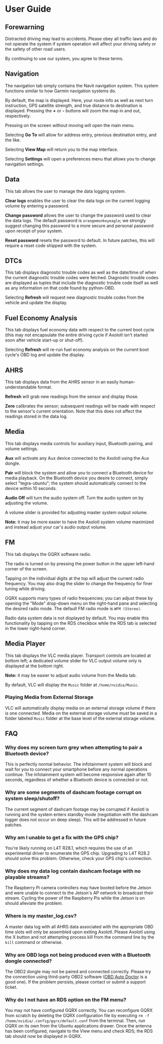 # User Guide

## Forewarning
Distracted driving may lead to accidents. Please obey all traffic laws and do not operate the system if system operation will affect your driving safety or the safety of other road users.

By continuing to use our system, you agree to these terms.

## Navigation
The navigation tab simply contains the Navit navigation system. This system functions similar to how Garmin navigation systems do.

By default, the map is displayed. Here, your route info as well as next turn instruction, GPS satellite strength, and true distance to destination is displayed. Pressing the __+__ or __-__ buttons will zoom the map in and out, respectively.

Pressing on the screen without moving will open the main menu.

Selecting __Go To__ will allow for address entry, previous destination entry, and the like.

Selecting __View Map__ will return you to the map interface.

Selecting __Settings__ will open a preferences menu that allows you to change navigation settings.

## Data
This tab allows the user to manage the data logging system.

__Clear logs__ enables the user to clear the data logs on the current logging volume by entering a password.

__Change password__ allows the user to change the password used to clear the data logs. The default password is `orangemonkeyeagle`; we strongly suggest changing this password to a more secure and personal password upon receipt of your system.

__Reset password__ resets the password to default. In future patches, this will require a reset code shipped with the system.

## DTCs
This tab displays diagnostic trouble codes as well as the date/time of when the current diagnostic trouble codes were fetched. Diagnostic trouble codes are displayed as tuples that include the diagnostic trouble code itself as well as any information on that code found by python-OBD.

Selecting __Refresh__ will request new diagnostic trouble codes from the vehicle and update the display.

## Fuel Economy Analysis
This tab displays fuel economy data with respect to the current boot cycle (this may not encapsulate the entire driving cycle if Axolotl isn't started soon after vehicle start-up or shut-off).

Selecting __Refresh__ will re-run fuel economy analysis on the current boot cycle's OBD log and update the display.

## AHRS
This tab displays data from the AHRS sensor in an easily human-understandable format.

__Refresh__ will grab new readings from the sensor and display those.

__Zero__ calibrates the sensor; subsequent readings will be made with respect to the sensor's current orientation. Note that this does not affect the readings stored in the data log.

## Media
This tab displays media controls for auxiliary input, Bluetooth pairing, and volume settings.

__Aux__ will activate any Aux device connected to the Axolotl using the Aux dongle.

__Pair__ will block the system and allow you to connect a Bluetooth device for media playback. On the Bluetooth device you desire to connect, simply select "tegra-ubuntu"; the system should automatically connect to the device within 10 seconds.

__Audio Off__ will turn the audio system off. Turn the audio system on by adjusting the volume.

A volume slider is provided for adjusting master system output volume.

__Note:__ it may be more easier to have the Axolotl system volume maximized and instead adjust your car's audio output volume.

## FM
This tab displays the GQRX software radio.

The radio is turned on by pressing the power button in the upper left-hand corner of the screen.

Tapping on the individual digits at the top will adjust the current radio frequency. You may also drag the slider to change the frequency for finer tuning while driving.

GQRX supports many types of radio frequencies; you can adjust these by opening the "Mode" drop-down menu on the right-hand pane and selecting the desired radio mode. The default FM radio mode is `WFM (Stereo)`.

Radio data system data is not displayed by default. You may enable this functionality by tapping on the RDS checkbox while the RDS tab is selected in the lower right-hand corner.

## Media Player
This tab displays the VLC media player. Transport controls are located at bottom left; a dedicated volume slider for VLC output volume only is displayed at the bottom right.

__Note:__ it may be easier to adjust audio volume from the Media tab.

By default, VLC will display the `Music` folder at `/home/nvidia/Music`.

### Playing Media from External Storage
VLC will automatically display media on an external storage volume if there is one connected. Media on the external storage volume must be saved in a folder labeled `Music` folder at the base level of the external storage volume.

## FAQ
### Why does my screen turn grey when attempting to pair a Bluetooth device?
This is perfectly normal behavior. The infotainment system will block and wait for you to connect your smartphone before any normal operations continue.
The infotainment system will become responsive again after 10 seconds, regardless of whether a Bluetooth device is connected or not.

### Why are some segments of dashcam footage corrupt on system sleep/shutoff?
The current segment of dashcam footage may be corrupted if Axolotl is running and the system enters standby mode (negotiation with the dashcam logger does not occur on deep sleep). This will be addressed in future patches.

### Why am I unable to get a fix with the GPS chip?
You're likely running on L4T R28.1, which requires the use of an experimental driver to enumerate the GPS chip. Upgrading to L4T R28.2 should solve this problem. Otherwise, check your GPS chip's connection.

### Why does my data log contain dashcam footage with no playable streams?
The Raspberry Pi camera controllers may have booted before the Jetson and were unable to connect to the Jetson's AP network to broadcast their stream. Cycling the power of the Raspberry Pis while the Jetson is on should alleviate the problem.

### Where is my master_log.csv?
A master data log with all AHRS data associated with the appropriate OBD time slots will only be assembled upon exiting Axolotl. Please Axolotl using the X button and not attempting process kill from the command line by the `kill` command or otherwise.

### Why are OBD logs not being produced even with a Bluetooth dongle connected?
The OBD2 dongle may not be paired and connected correctly. Please try the connection using third-party OBD2 software ([OBD Auto Doctor](https://www.obdautodoctor.com/download?) is a good one). If the problem persists, please contact or submit a support ticket.

### Why do I not have an RDS option on the FM menu?
You may not have configured GQRX correctly. You can reconfigure GQRX from scratch by deleting the GQRX configuration file by executing `rm -f /home/nvidia/.config/gqrx/default.conf` from the terminal. Then, run GQRX on its own from the Ubuntu applications drawer. Once the antenna has been configured, navigate to the View menu and check RDS; the RDS tab should now be displayed in GQRX.
